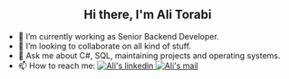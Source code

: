 <h2 align="center">Hi there, I'm Ali Torabi</h2>

<ul>
  <li>🔭 I’m currently working as Senior Backend Developer.</li>
  <li>👯 I’m looking to collaborate on all kind of stuff.</li>
  <li>💬 Ask me about C#, SQL, maintaining projects and operating systems.</li>
  <li>📫 How to reach me: 
    <a href="https://www.linkedin.com/in/torabi-ali/">
      <img alt="Ali's linkedin" src="https://img.shields.io/badge/-torabi--ali-0072b1?style=flat&logo=Linkedin&logoColor=white" />
    </a>
    <a href="https://www.linkedin.com/in/torabi-ali/">
      <img alt="Ali's mail" src="https://img.shields.io/badge/-alitorabi2020@gmail.com-ea4335?style=flat&logo=Gmail&logoColor=white" />
    </a>
  </li>
</ul>
